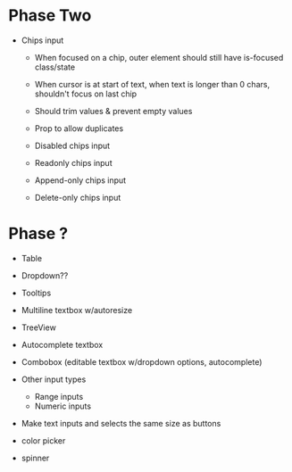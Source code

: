 # Phase Two

- Chips input
    - When focused on a chip, outer element should still
      have is-focused class/state
    - When cursor is at start of text, when text
      is longer than 0 chars, shouldn't focus on last chip
    - Should trim values & prevent empty values

    - Prop to allow duplicates
    - Disabled chips input
    - Readonly chips input
    - Append-only chips input
    - Delete-only chips input

# Phase ?

- Table
- Dropdown??
- Tooltips

- Multiline textbox w/autoresize
- TreeView
- Autocomplete textbox
- Combobox (editable textbox w/dropdown options, autocomplete)

- Other input types
  - Range inputs
  - Numeric inputs

- Make text inputs and selects the same size as buttons

- color picker

- spinner
